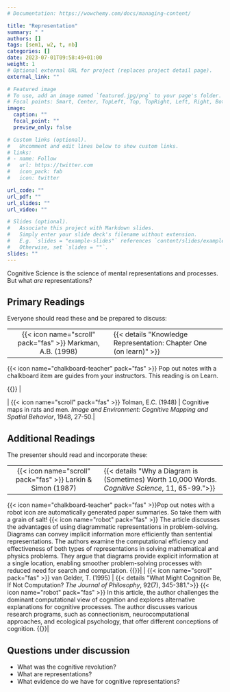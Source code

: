 ```yaml
---
# Documentation: https://wowchemy.com/docs/managing-content/

title: "Representation"
summary: " "
authors: []
tags: [sem1, w2, t, nb]
categories: []
date: 2023-07-01T09:58:49+01:00
weight: 1
# Optional external URL for project (replaces project detail page).
external_link: ""

# Featured image
# To use, add an image named `featured.jpg/png` to your page's folder.
# Focal points: Smart, Center, TopLeft, Top, TopRight, Left, Right, BottomLeft, Bottom, BottomRight.
image:
  caption: ""
  focal_point: ""
  preview_only: false

# Custom links (optional).
#   Uncomment and edit lines below to show custom links.
# links:
# - name: Follow
#   url: https://twitter.com
#   icon_pack: fab
#   icon: twitter

url_code: ""
url_pdf: ""
url_slides: ""
url_video: ""

# Slides (optional).
#   Associate this project with Markdown slides.
#   Simply enter your slide deck's filename without extension.
#   E.g. `slides = "example-slides"` references `content/slides/example-slides.md`.
#   Otherwise, set `slides = ""`.
slides: ""
---
```


Cognitive Science is the science of mental representations and processes. But what *are* representations?

## Primary Readings

Everyone should read these and be prepared to discuss:


|  |  |
|:----:|:-----|
| {{< icon name="scroll" pack="fas" >}} Markman, A.B. (1998) | {{< details "Knowledge Representation: Chapter One (on learn)" >}}
{{< icon name="chalkboard-teacher" pack="fas" >}} Pop out notes with a chalkboard item are guides from your instructors. This reading is on Learn.
<!-- {{< icon name="robot" pack="fas" >}} The chapter focuses on mental representations and their role in understanding cognitive processes. It explores different ways of thinking about mental entities and their representation, such as goals, beliefs, and concepts, as well as processes like retrieval and reasoning. The chapter also discusses the role of logical reasoning and its application in tasks such as the Wason selection task. Additionally, the chapter explores the concept of representation in relation to temperature. It discusses different analog and symbolic representations and their limitations. The chapter also examines the issue of intentionality and the interpretation of representations in cognitive systems. -->{{</details>}} | 
| {{< icon name="scroll" pack="fas" >}} Tolman, E.C. (1948) | Cognitive maps in rats and men. *Image and Environment: Cognitive Mapping and Spatial Behavior*, 1948, 27-50.|
<!-- {{< details "">}} This passage discusses the concept of cognitive maps in rats and humans. It explores different viewpoints on the formation and use of these mental maps. The passage describes experiments with rats in maze navigation and how their behavior changes over time as they learn to find food more efficiently. It also discusses different schools of thought in animal psychology, with some advocating for purely stimulus-response connections and others arguing for the involvement of strengthened connections. The passage highlights the importance of determining whether cognitive maps are narrow or comprehensive and discusses the implications of these maps for animal behavior. It also describes studies that support the theory of learning involving the development of cognitive maps. Overall, the passage provides insights into the understanding of cognitive mapping abilities in rats and its implications for human behavior.  {{</details>}} -->



## Additional Readings

The presenter should read and incorporate these:

|  |  |
|:----:|:-----|
| {{< icon name="scroll" pack="fas" >}} Larkin & Simon (1987) | {{< details "Why a Diagram is (Sometimes) Worth 10,000 Words. *Cognitive Science*, 11, 65-99.">}}
{{< icon name="chalkboard-teacher" pack="fas" >}}Pop out notes with a robot icon are automatically generated paper summaries. So take them with a grain of salt!
 {{< icon name="robot" pack="fas" >}} The article discusses the advantages of using diagrammatic representations in problem-solving. Diagrams can convey implicit information more efficiently than sentential representations. The authors examine the computational efficiency and effectiveness of both types of representations in solving mathematical and physics problems. They argue that diagrams provide explicit information at a single location, enabling smoother problem-solving processes with reduced need for search and computation.
{{</details>}}| 
| {{< icon name="scroll" pack="fas" >}} van Gelder, T. (1995) | {{< details "What Might Cognition Be, If Not Computation? *The Journal of Philosophy*, 92(7), 345-381.">}}
{{< icon name="robot" pack="fas" >}} In this article, the author challenges the dominant computational view of cognition and explores alternative explanations for cognitive processes. The author discusses various research programs, such as connectionism, neurocomputational approaches, and ecological psychology, that offer different conceptions of cognition.
{{</details>}}|

<!-- | {{< icon name="scroll" pack="fas" >}} Gardner, H. (1985) | {{< details "The Mind's New Science: A history of the cognitive revolution Chapter One (on Learn)">}}

{{< icon name="robot" pack="fas" >}} The passage introduces the book "The Mind's New Science" and provides a brief overview of its content. The book focuses on current cognitive-scientific work and aims to explore fundamental philosophical questions. The author highlights the importance of resolving the computational paradox and meeting the cognitive challenge for the future of cognitive science. The book also discusses the historical background of cognitive science, dating back to classical times, and its emergence as a recognized pursuit in the last few decades.{{</details>}}| -->

## Questions under discussion

- What was the cognitive revolution?
- What are representations?
- What evidence do we have for cognitive representations?

